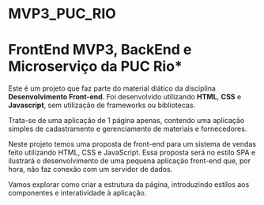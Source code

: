 # MVP3_PUC_RIO 
# FrontEnd MVP3, BackEnd e Microserviço da PUC Rio*

Este é um projeto que faz parte do material diático da disciplina **Desenvolvimento Front-end**. Foi desenvolvido utilizando **HTML**, **CSS** e **Javascript**, sem utilização de frameworks ou bibliotecas.

Trata-se de uma aplicação de 1 página apenas, contendo uma aplicação simples de cadastramento e gerenciamento de materiais e fornecedores.

Neste projeto temos uma proposta de front-end para um sistema de vendas feito utilizando HTML, CSS e JavaScript. Essa proposta será no estilo SPA e ilustrará o desenvolvimento de uma pequena aplicação front-end que, por hora, não faz conexão com um servidor de dados.

Vamos explorar como criar a estrutura da página, introduzindo estilos aos componentes e interatividade à aplicação.

